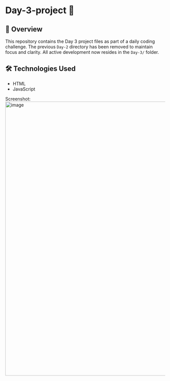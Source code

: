 # Day-3-project 🚀

## 📌 Overview
This repository contains the Day 3 project files as part of a daily coding challenge. The previous `Day-2` directory has been removed to maintain focus and clarity. All active development now resides in the `Day-3/` folder.

## 🛠️ Technologies Used
- HTML
- JavaScript  

Screenshot:
  <img width="1100" height="862" alt="image" src="https://github.com/user-attachments/assets/3f8d3894-3676-4da5-8e16-34e2a3ad320d" />

